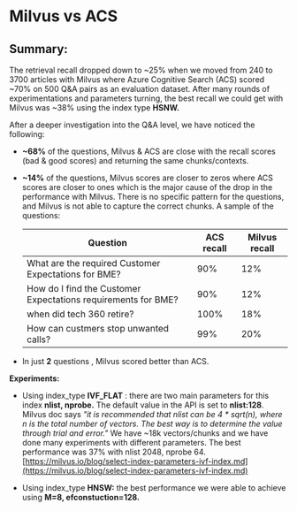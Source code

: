# **Milvus vs ACS**

## Summary:

The retrieval recall dropped down to ~25% when we moved from 240 to 3700 articles with Milvus where Azure Cognitive Search (ACS) scored ~70% on 500 Q&A pairs as an evaluation dataset. After many rounds of experimentations and parameters turning, the best recall we could get with Milvus was ~38% using the index type **HSNW.**

After a deeper investigation into the Q&A level, we have noticed the following:

- **~68%** of the questions, Milvus & ACS are close with the recall scores (bad & good scores) and returning the same chunks/contexts.
- **~14%** of the questions, Milvus scores are closer to zeros where ACS scores are closer to ones which is the major cause of the drop in the performance with Milvus. There is no specific pattern for the questions, and Milvus is not able to capture the correct chunks. A sample of the questions:

    | Question | ACS recall | Milvus recall |
    | --- | --- | --- |
    | What are the required Customer Expectations for BME? | 90% | 12% |
    | How do I find the Customer Expectations requirements for BME? | 90% | 12% |
    | when did tech 360 retire? | 100% | 18% |
    | How can custmers stop unwanted calls? | 99% | 20% |


- In just **2** questions , Milvus scored better than ACS.


**Experiments:**

  - Using index\_type **IVF\_FLAT** : there are two main parameters for this index **nlist, nprobe.** The default value in the API is set to **nlist:128**. Milvus doc says _"it is recommended that nlist can be 4 \* sqrt(n), where n is the total number of vectors. The best way is to determine the value through trial and error."_ We have ~18k vectors/chunks and we have done many experiments with different parameters. The best performance was 37% with nlist 2048, nprobe 64.
[https://milvus.io/blog/select-index-parameters-ivf-index.md](https://milvus.io/blog/select-index-parameters-ivf-index.md)


  - Using index\_type **HNSW:** the best performance we were able to achieve using **M=8, efconstuction=128.**